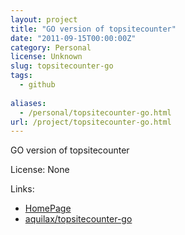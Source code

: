 ```yaml
---
layout: project
title: "GO version of topsitecounter"
date: "2011-09-15T00:00:00Z"
category: Personal
license: Unknown
slug: topsitecounter-go
tags:
  - github
  
aliases:
  - /personal/topsitecounter-go.html
url: /project/topsitecounter-go.html
---
```


GO version of topsitecounter

License: None

Links:

* [HomePage](topsitecounter.appspot.com)
* [aquilax/topsitecounter-go](https://github.com/aquilax/topsitecounter-go)
